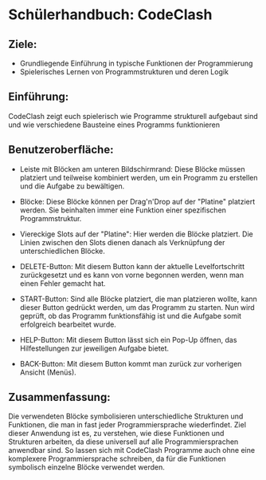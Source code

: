 # Schülerhandbuch: CodeClash

## Ziele:

- Grundliegende Einführung in typische Funktionen der Programmierung
- Spielerisches Lernen von Programmstrukturen und deren Logik

## Einführung:

CodeClash zeigt euch spielerisch wie Programme strukturell aufgebaut sind und wie verschiedene Bausteine eines Programms funktionieren

## Benutzeroberfläche:

- Leiste mit Blöcken am unteren Bildschirmrand: Diese Blöcke müssen platziert und teilweise kombiniert werden, um ein Programm zu erstellen und die Aufgabe zu bewältigen.

- Blöcke: Diese Blöcke können per Drag'n'Drop auf der "Platine" platziert werden. Sie beinhalten immer eine Funktion einer spezifischen Programmstruktur.

- Viereckige Slots auf der "Platine": Hier werden die Blöcke platziert. Die Linien zwischen den Slots dienen danach als Verknüpfung der unterschiedlichen Blöcke.

- DELETE-Button: Mit diesem Button kann der aktuelle Levelfortschritt zurückgesetzt und es kann von vorne begonnen werden, wenn man einen Fehler gemacht hat.

- START-Button: Sind alle Blöcke platziert, die man platzieren wollte, kann dieser Button gedrückt werden, um das Programm zu starten. Nun wird geprüft, ob das Programm funktionsfähig ist und die Aufgabe somit erfolgreich bearbeitet wurde.

- HELP-Button: Mit diesem Button lässt sich ein Pop-Up öffnen, das Hilfestellungen zur jeweiligen Aufgabe bietet.

- BACK-Button: Mit diesem Button kommt man zurück zur vorherigen Ansicht (Menüs).

## Zusammenfassung:

Die verwendeten Blöcke symbolisieren unterschiedliche Strukturen und Funktionen, die man in fast jeder Programmiersprache wiederfindet. Ziel dieser Anwendung ist es, zu verstehen, wie diese Funktionen und Strukturen arbeiten, da diese universell auf alle Programmiersprachen anwendbar sind. So lassen sich mit CodeClash Programme auch ohne eine komplexere Programmiersprache schreiben, da für die Funktionen symbolisch einzelne Blöcke verwendet werden. 
